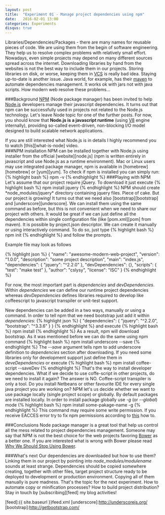 ```yaml
---
layout: post
title:  "Experiment 01 - Manage project dependencies using npm"
date:   2016-02-01 13:00
categories: Experiments
disqus: true
---
```

Libraries/Dependencies/Packages - there are many names for reusable pieces of code. We are using them from the begin of software engineering. They help us to resolve complex problems with relatively small effort. Nowadays, even simple projects may depend on many different sources spread across the internet. Downloading libraries by hand from the websites is not the best way to include them in our projects. Storing libraries on disk, or worse, keeping them in [VCS][vcs] is really bad idea. Staying up-to-date is another issue. Java world, for example, has their [maven][mvn] to automate dependencies management. It works ok with jars not with java scripts. How modern web resolve these problems...

###Background
[NPM][npm] (Node package manager) has been invited to help [Node.js][node.js] developers manage their javascript dependencies. It turns out that npm can be successfully used in projects not related to the Node.js technology. Let's leave Node topic for one of the further posts. For now, you should know that __Node.js is a javascript runtime__ (using [V8][v8] engine internally), providing so-called event-driven, non-blocking I/O model designed to build scalable network applications.
<div class="tip">
If you are still interested what Node.js is in details I highly recommend you to watch [this][what-is-node] video.
</div>
###NPM installation
NPM can be installed together with Node.js using installer from the official [website][node.js] (npm is written entirely in javascript and use Node.js as a runtime environment). Mac or Linux users may use integrated package manager, npm is available in [homebrew][homebrew] or [yum][yum]. To check if npm is installed you can simply run:
{% highlight bash %}
npm -v
{% endhighlight %}
###Playing with NPM
Let's assume that our project require jQuery. To download it just execute
{% highlight bash %}
npm install jquery
{% endhighlight %}
NPM should create *node_modules/jquery* directory containing jquery files. Piece of cake.
But our project is growing! It turns out that we need also [bootstrap][bootstrap] and [underscore][underscore]. We can install them using the same command as before, but this is not convenient when we need to share our project with others. It would be great if we can just define all the dependencies within single configuration file (like [pom.xml][pom] from maven). It is possible by project.json descriptor. We can create it manually or using interactively command. To do so, just type
{% highlight bash %}
npm init
{% endhighlight %}
and follow the prompts.

Example file may look as follows

{% highlight json %}
{
  "name": "awesome-modern-web-project",
  "version": "1.0.0",
  "description": "some project description",
  "main": "index.js",
  "dependencies": {
    "jquery": "^2.2.0"
  },
  "devDependencies": {},
  "scripts": {
    "test": "make test"
  },
  "author": "cslysy",
  "license": "ISC"
}
{% endhighlight %}

For now, the most important part is *dependencies* and *devDependencies*. Within *dependencies* we can define our runtime project dependencies whereas *devDependencies* defines libraries required to develop like coffeescript to javascript transpiler or unit-test support.

New dependencies can be added in a two ways, manually or using a command. In order to tell npm that we need bootstrap just add it within *dependencies*:
{% highlight json %}
{
  "dependencies": {
    "jquery": "^2.2.0",
    "bootstrap": "^3.3.6"
  }
}
{% endhighlight %}
and execute
{% highlight bash %}
npm install
{% endhighlight %}
As a result, npm will download bootstrap. As it was mentioned before we can do the same using npm command
{% highlight bash %}
npm install underscore --save
{% endhighlight %}
The *--save* argument tells npm to add underscore definition to *dependencies* section after downloading.
If you need some libraries only for development support just define them in *deveDependencies* or execute
{% highlight bash %}
npm install coffee-script --saveDev
{% endhighlight %}
That's the way to install developer dependencies. What if we decide to use coffe-script in other projects, do we need to install it again? The answer is NO. Coffee-script transpiler is only a tool. Do you install Netbeans or other favourite IDE for every single java project you are working on? NPM let's us decide whether we want to use package locally (single project scope) or globally. By default packages are installed locally. In order to install package globally use *-g* (or *--global*) mode
{% highlight bash %}
npm install some-pakage-name -g
{% endhighlight %}
This command may require some write permission. If you receive EACCES error try to fix npm permissions according to [this][fix-permission] how to.

###Conclusions
Node package manager is a great tool that help us control all the mess related to project dependencies management. Someone may say that NPM is not the best choice for the web projects favoring [Bower][bower] as a better one. If you are interested what is wrong with Bower please read [Why We Should Stop Using Bower][wrong-with-bower].

###What's next
Our dependencies are downloaded but how to use them? Linking them in our project by pointing into *node_modules/modulename* sounds at least strange. Dependencies should be copied somewhere creating, together with other files, target project structure ready to be deployed to development or production environment. Copying all of them manually is pure madness. That's the topic for the next experiment. How to automate copy or minification processes? How to build project distribution? Stay in touch by [subscribing][feed] my blog activities!





[vcs]: https://en.wikipedia.org/wiki/Version_control
[npm]: https://www.npmjs.com/
[mvn]: https://maven.apache.org/
[package.json]: https://docs.npmjs.com/files/package.json
[node.js]: https://nodejs.org
[what-is-node]:https://www.youtube.com/watch?v=GJmFG4ffJZU
[homebrew]:http://brew.sh/
[yum]:http://yum.baseurl.org/
[v8]:https://en.wikipedia.org/wiki/V8_(JavaScript_engine)
[pom]:https://maven.apache.org/guides/introduction/introduction-to-the-pom.html
[fix-permission]:https://docs.npmjs.com/getting-started/fixing-npm-permissions
[bower]:http://bower.io/
[wrong-with-bower]:http://bower.io/
[feed]:{{ site.baseurl }}feed.xml
[underscore]:http://underscorejs.org/
[bootstrap]:http://getbootstrap.com/
